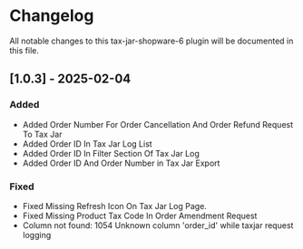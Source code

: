 # Changelog

All notable changes to this tax-jar-shopware-6 plugin will be documented in this file.

## [1.0.3] - 2025-02-04

### Added
- Added Order Number For Order Cancellation And Order Refund Request To Tax Jar
- Added Order ID In Tax Jar Log List 
- Added Order ID In Filter Section Of Tax Jar Log
- Added Order ID And Order Number in Tax Jar Export

### Fixed

- Fixed Missing Refresh Icon On Tax Jar Log Page.
- Fixed Missing Product Tax Code In Order Amendment Request
- Column not found: 1054 Unknown column 'order_id' while taxjar request logging

